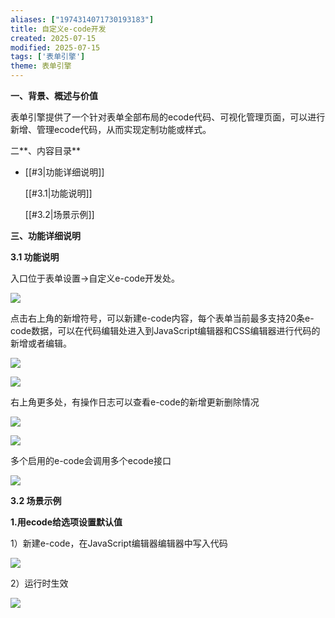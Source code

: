 ```yaml
---
aliases: ["1974314071730193183"]
title: 自定义e-code开发
created: 2025-07-15
modified: 2025-07-15
tags: ['表单引擎']
theme: 表单引擎
---
```


**一、背景、概述与价值**

表单引擎提供了一个针对表单全部布局的ecode代码、可视化管理页面，可以进行新增、管理ecode代码，从而实现定制功能或样式。

二**、内容目录**

- [[#3|功能详细说明]]

  [[#3.1|功能说明]]

  [[#3.2|场景示例]]

**三、功能详细说明**

**3.1 功能说明**

入口位于表单设置->自定义e-code开发处。

![](de08741e535d598ea1d7f1dca6e436f3.jpg)

点击右上角的新增符号，可以新建e-code内容，每个表单当前最多支持20条e-code数据，可以在代码编辑处进入到JavaScript编辑器和CSS编辑器进行代码的新增或者编辑。

![](de075d5b8fb4f1e22fd6de46ab80c431.jpg)

![](53aadffa4893818efe241a0e7dc05268.jpg)

右上角更多处，有操作日志可以查看e-code的新增更新删除情况

**![](c40ea61f97d2e7e0cd3bf55a6c49e838.jpg)**

**![](1709f14589ba53ae37cfe12b0f2797c2.jpg)**

多个启用的e-code会调用多个ecode接口

![](462bda557bd2534d7fce86906dc7f668.jpg)

**3.2 场景示例**

**1.用ecode给选项设置默认值**

1）新建e-code，在JavaScript编辑器编辑器中写入代码

![](bbd6f12e6940c75e44515db2424320e9.jpg)

2）运行时生效

![](17befc2a8ea704cfb6c6ab9392f35aff.jpg)